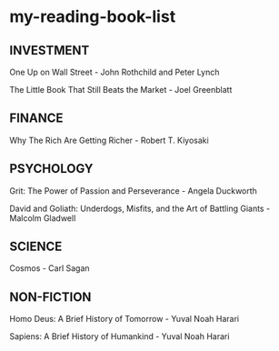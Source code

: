 # my-reading-book-list

## INVESTMENT
One Up on Wall Street - John Rothchild and Peter Lynch

The Little Book That Still Beats the Market - Joel Greenblatt

## FINANCE
Why The Rich Are Getting Richer - Robert T. Kiyosaki

## PSYCHOLOGY
Grit: The Power of Passion and Perseverance - Angela Duckworth

David and Goliath: Underdogs, Misfits, and the Art of Battling Giants - Malcolm Gladwell

## SCIENCE
Cosmos - Carl Sagan

## NON-FICTION
Homo Deus: A Brief History of Tomorrow - Yuval Noah Harari

Sapiens: A Brief History of Humankind - Yuval Noah Harari
